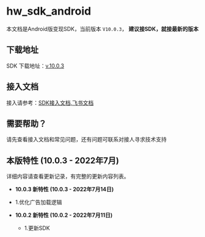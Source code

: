 # hw_sdk_android

本文档是Android版变现SDK，当前版本 `V10.0.3`， <b>  建议接SDK，就接最新的版本 </B>

## 下载地址

SDK 下载地址：[v.10.0.3](https://github.com/artwl/hw_game_mp_sdk_ironsource_android/releases)

## 接入文档

接入请参考：[SDK接入文档,飞书文档](https://hellowd.feishu.cn/docx/doxcnVxhTFV3vW1JWPKXOzihsTe)

## 需要帮助？

请先查看接入文档和常见问题，还有问题可联系对接人寻求技术支持

## 本版特性 (10.0.3 - 2022年7月)

详细内容请查看更新记录，有完整的更新内容列表。
- **10.0.3 新特性 (10.0.3 - 2022年7月14日)**
 - 1.优化广告加载逻辑

- **10.0.2 新特性 (10.0.2 - 2022年7月11日)**
  - 1.更新SDK
